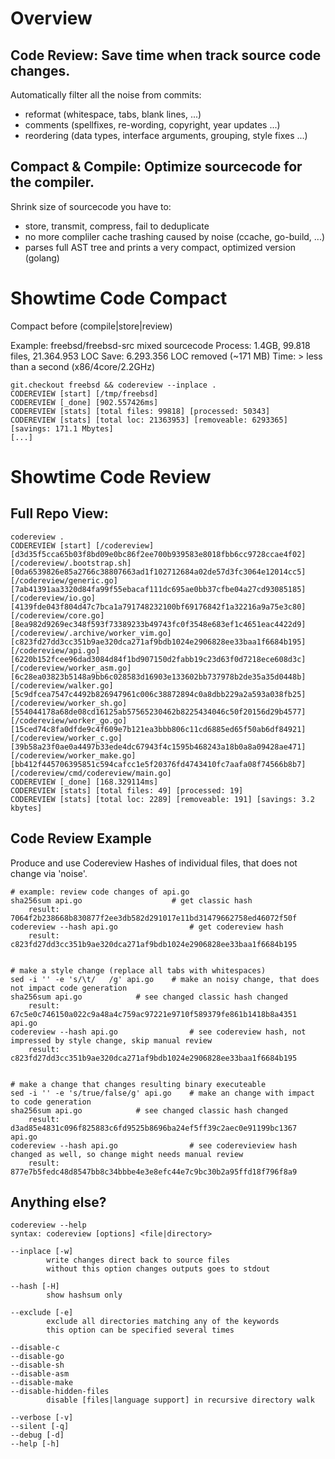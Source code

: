 # Overview

## Code Review: Save time when track source code changes.

Automatically filter all the noise from commits:
- reformat (whitespace, tabs, blank lines, ...)
- comments (spellfixes, re-wording, copyright, year updates ...)
- reordering (data types, interface arguments, grouping, style fixes ...)

## Compact & Compile: Optimize sourcecode for the compiler.

Shrink size of sourcecode you have to:
- store, transmit, compress, fail to deduplicate
- no more compliler cache trashing caused by noise (ccache, go-build, ...)
- parses full AST tree and prints a very compact, optimized version (golang)

# Showtime Code Compact

Compact before (compile|store|review)

Example: freebsd/freebsd-src mixed sourcecode
Process: 1.4GB, 99.818 files, 21.364.953 LOC
Save:    6.293.356 LOC removed (~171 MB) 
Time:    > less than a second (x86/4core/2.2GHz)

```Shell
git.checkout freebsd && codereview --inplace .
CODEREVIEW [start] [/tmp/freebsd] 
CODEREVIEW [_done] [902.557426ms]
CODEREVIEW [stats] [total files: 99818] [processed: 50343]
CODEREVIEW [stats] [total loc: 21363953] [removeable: 6293365] [savings: 171.1 Mbytes]
[...]
```
# Showtime Code Review 

## Full Repo View: 

```Shell
codereview .
CODEREVIEW [start] [/codereview] 
[d3d35f5cca65b03f8bd09e0bc86f2ee700b939583e8018fbb6cc9728ccae4f02] [/codereview/.bootstrap.sh]
[0da6539826e85a2766c38807663ad1f102712684a02de57d3fc3064e12014cc5] [/codereview/generic.go]
[7ab41391aa3320d84fa99f55ebacaf111dc695ae0bb37cfbe04a27cd93085185] [/codereview/io.go]
[4139fde043f804d47c7bca1a791748232100bf69176842f1a32216a9a75e3c80] [/codereview/core.go]
[8ea982d9269ec348f593f73389233b49743fc0f3548e683ef1c4651eac4422d9] [/codereview/.archive/worker_vim.go]
[c823fd27dd3cc351b9ae320dca271af9bdb1024e2906828ee33baa1f6684b195] [/codereview/api.go]
[6220b152fcee96dad3084d84f1bd907150d2fabb19c23d63f0d7218ece608d3c] [/codereview/worker_asm.go]
[6c28ea03823b5148a9bb6c028583d16903e133602bb737978b2de35a35d0448b] [/codereview/walker.go]
[5c9dfcea7547c4492b826947961c006c38872894c0a8dbb229a2a593a038fb25] [/codereview/worker_sh.go]
[554044178a68de08cd16125ab57565230462b8225434046c50f20156d29b4577] [/codereview/worker_go.go]
[15ced74c8fa0dfde9c4f609e7b121ea3bbb806c11cd6885ed65f50ab6df84921] [/codereview/worker_c.go]
[39b58a23f0ae0a4497b33ede4dc67943f4c1595b468243a18b0a8a09428ae471] [/codereview/worker_make.go]
[bb412f445706395851c594cafcc1e5f20376fd4743410fc7aafa08f74566b8b7] [/codereview/cmd/codereview/main.go]
CODEREVIEW [_done] [168.329114ms]
CODEREVIEW [stats] [total files: 49] [processed: 19]
CODEREVIEW [stats] [total loc: 2289] [removeable: 191] [savings: 3.2 kbytes]
```

## Code Review Example 

Produce and use Codereview Hashes of individual files, that does not change via 'noise'.

```Shell
# example: review code changes of api.go
sha256sum api.go                 	# get classic hash
	result: 7064f2b238668b830877f2ee3db582d291017e11bd31479662758ed46072f50f 
codereview --hash api.go                # get codereview hash
	result: c823fd27dd3cc351b9ae320dca271af9bdb1024e2906828ee33baa1f6684b195


# make a style change (replace all tabs with whitespaces)
sed -i '' -e 's/\t/   /g' api.go 	# make an noisy change, that does not impact code generation
sha256sum api.go		 	# see changed classic hash changed 
	result: 67c5e0c746150a022c9a48a4c759ac97221e9710f589379fe861b1418b8a4351  api.go
codereview --hash api.go                # see codereview hash, not impressed by style change, skip manual review
	result: c823fd27dd3cc351b9ae320dca271af9bdb1024e2906828ee33baa1f6684b195


# make a change that changes resulting binary executeable 
sed -i '' -e 's/true/false/g' api.go	# make an change with impact to code generation 
sha256sum api.go		 	# see changed classic hash changed 
	result: d3ad85e4831c096f825883c6fd9525b8696ba24ef5ff39c2aec0e91199bc1367  api.go
codereview --hash api.go                # see coderevieview hash changed as well, so change might needs manual review
	result: 877e7b5fedc48d8547bb8c34bbbe4e3e8efc44e7c9bc30b2a95ffd18f796f8a9
```


## Anything else?

```Shell
codereview --help
syntax: codereview [options] <file|directory>

--inplace [-w]
		write changes direct back to source files
		without this option changes outputs goes to stdout

--hash [-H]
		show hashsum only

--exclude [-e]
		exclude all directories matching any of the keywords
		this option can be specified several times

--disable-c
--disable-go
--disable-sh
--disable-asm
--disable-make
--disable-hidden-files
		disable [files|language support] in recursive directory walk

--verbose [-v]
--silent [-q]
--debug [-d]
--help [-h]

```
